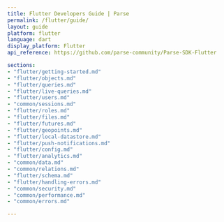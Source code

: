 ```yaml
---
title: Flutter Developers Guide | Parse
permalink: /flutter/guide/
layout: guide
platform: flutter
language: dart
display_platform: Flutter
api_reference: https://github.com/parse-community/Parse-SDK-Flutter

sections:
- "flutter/getting-started.md"
- "flutter/objects.md"
- "flutter/queries.md"
- "flutter/live-queries.md"
- "flutter/users.md"
- "common/sessions.md"
- "flutter/roles.md"
- "flutter/files.md"
- "flutter/futures.md"
- "flutter/geopoints.md"
- "flutter/local-datastore.md"
- "flutter/push-notifications.md"
- "flutter/config.md"
- "flutter/analytics.md"
- "common/data.md"
- "common/relations.md"
- "flutter/schema.md"
- "flutter/handling-errors.md"
- "common/security.md"
- "common/performance.md"
- "common/errors.md"

---
```

